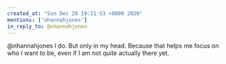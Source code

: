 ```yaml
---
created_at: "Sun Dec 20 19:21:53 +0000 2020"
mentions: ['nhannahjones']
in_reply_to: @nhannahjones
---
```


@nhannahjones I do. But only in my head. Because that helps me focus on who I want to be, even if I am not quite actually there yet.
